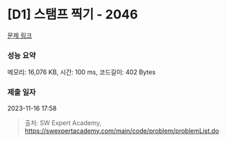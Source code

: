# [D1] 스탬프 찍기 - 2046 

[문제 링크](https://swexpertacademy.com/main/code/problem/problemDetail.do?contestProbId=AV5QKdT6AyYDFAUq) 

### 성능 요약

메모리: 16,076 KB, 시간: 100 ms, 코드길이: 402 Bytes

### 제출 일자

2023-11-16 17:58



> 출처: SW Expert Academy, https://swexpertacademy.com/main/code/problem/problemList.do